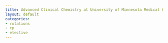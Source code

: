```yaml
---
title: Advanced Clinical Chemistry at University of Minnesota Medical Center, Fairview (Custom Tailored to Individual Interests)
layout: default
categories: 
- rotations
- cp
- elective
---
```


